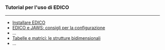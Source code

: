 ### Tutorial per l'uso di EDICO
* * *

- [Installare EDICO](/tutorial/docs/01_installare)
- [EDICO e JAWS: consigli per la configurazione](/tutorial/docs/jaws)
- ...
- [Tabelle e matrici: le strutture bidimensionali](/tutorial/docs/matrici)
- ...
